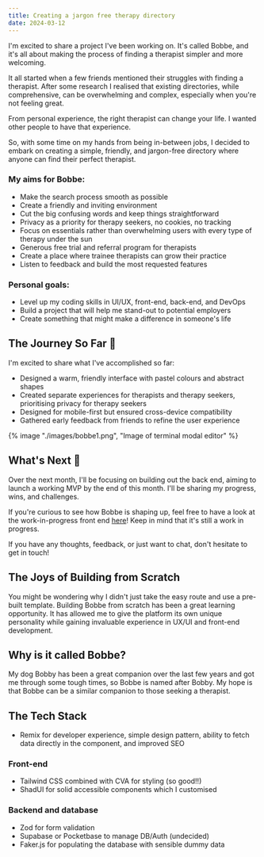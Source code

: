 ```yaml
---
title: Creating a jargon free therapy directory
date: 2024-03-12
---
```

I'm excited to share a project I've been working on. It's called Bobbe, and it's all about making the process of finding a therapist simpler and more welcoming.

It all started when a few friends mentioned their struggles with finding a therapist. After some research I realised that existing directories, while comprehensive, can be overwhelming and complex, especially when you're not feeling great.

From personal experience, the right therapist can change your life. I wanted other people to have that experience.

So, with some time on my hands from being in-between jobs, I decided to embark on creating a simple, friendly, and jargon-free directory where anyone can find their perfect therapist.

### My aims for Bobbe:

- Make the search process smooth as possible
- Create a friendly and inviting environment
- Cut the big confusing words and keep things straightforward
- Privacy as a priority for therapy seekers, no cookies, no tracking
- Focus on essentials rather than overwhelming users with every type of therapy under the sun
- Generous free trial and referral program for therapists
- Create a place where trainee therapists can grow their practice
- Listen to feedback and build the most requested features

### Personal goals:

- Level up my coding skills in UI/UX, front-end, back-end, and DevOps
- Build a project that will help me stand-out to potential employers
- Create something that might make a difference in someone's life

## The Journey So Far 🚀

I'm excited to share what I've accomplished so far:

- Designed a warm, friendly interface with pastel colours and abstract shapes
- Created separate experiences for therapists and therapy seekers, prioritising privacy for therapy seekers
- Designed for mobile-first but ensured cross-device compatibility
- Gathered early feedback from friends to refine the user experience

{% image "./images/bobbe1.png", "Image of terminal modal editor" %}

## What's Next 🔮

Over the next month, I'll be focusing on building out the back end, aiming to launch a working MVP by the end of this month. I'll be sharing my progress, wins, and challenges.

If you're curious to see how Bobbe is shaping up, feel free to have a look at the work-in-progress front end [here](https://bobbe.fly.dev/)! Keep in mind that it's still a work in progress.

If you have any thoughts, feedback, or just want to chat, don't hesitate to get in touch!

## The Joys of Building from Scratch

You might be wondering why I didn't just take the easy route and use a pre-built template. Building Bobbe from scratch has been a great learning opportunity. It has allowed me to give the platform its own unique personality while gaining invaluable experience in UX/UI and front-end development.

## Why is it called Bobbe?

My dog Bobby has been a great companion over the last few years and got me through some tough times, so Bobbe is named after Bobby. My hope is that Bobbe can be a similar companion to those seeking a therapist.

## The Tech Stack

- Remix for developer experience, simple design pattern, ability to fetch data directly in the component, and improved SEO

### Front-end
- Tailwind CSS combined with CVA for styling (so good!!)
- ShadUI for solid accessible components which I customised

### Backend and database
- Zod for form validation
- Supabase or Pocketbase to manage DB/Auth (undecided)
- Faker.js for populating the database with sensible dummy data
